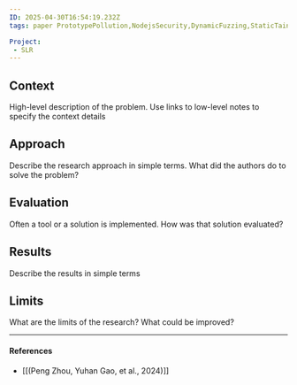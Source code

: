 ```yaml
---
ID: 2025-04-30T16:54:19.232Z
tags: paper PrototypePollution,NodejsSecurity,DynamicFuzzing,StaticTaintAnalysis,VulnerabilityReview projectSLR

Project:
 - SLR
---
```

## Context

High-level description of the problem. Use links to low-level notes to specify the context details

## Approach

Describe the research approach in simple terms. What did the authors do to solve the problem?

## Evaluation

Often a tool or a solution is implemented. How was that solution evaluated?

## Results

Describe the results in simple terms

## Limits

What are the limits of the research? What could be improved?

---
#### References
- [[(Peng Zhou, Yuhan Gao, et al., 2024)]]
